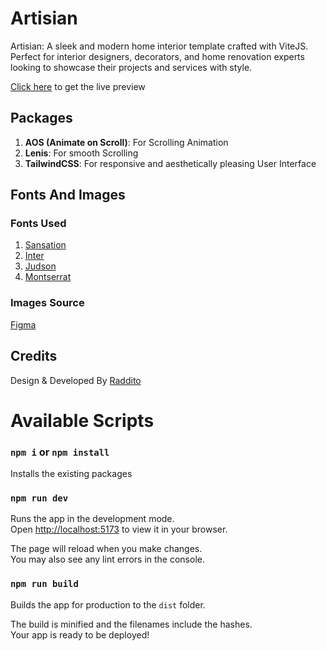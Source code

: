 # Artisian

Artisian: A sleek and modern home interior template crafted with ViteJS. Perfect for interior designers, decorators, and home renovation experts looking to showcase their projects and services with style.

[Click here](https://artisian-shakib.netlify.app/) to get the live preview

## Packages

1. **AOS (Animate on Scroll)**: For Scrolling Animation
2. **Lenis**: For smooth Scrolling
3. **TailwindCSS**: For responsive and aesthetically pleasing User Interface

## Fonts And Images

### Fonts Used

1. [Sansation](https://fonts.cdnfonts.com/css/sansation)
2. [Inter](https://fonts.googleapis.com/css2?family=Inter:wght@100..900&display=swap)
3. [Judson](https://fonts.googleapis.com/css2?family=Judson:ital,wght@0,400;0,700;1,400&display=swap)
4. [Montserrat](https://fonts.googleapis.com/css2?family=Montserrat:ital,wght@0,100..900;1,100..900&display=swap)

### Images Source

[Figma](https://www.figma.com/design/EyonF2gS7gfQOIy1fbed2o/Artisian%2FTask?node-id=156-668&t=VIDdgilg9mKy9eA0-0)

## Credits

Design & Developed By [Raddito](https://raddito.com/)

# Available Scripts

### `npm i` or `npm install`

Installs the existing packages

### `npm run dev`

Runs the app in the development mode.\
Open [http://localhost:5173](http://localhost:5173) to view it in your browser.

The page will reload when you make changes.\
You may also see any lint errors in the console.

### `npm run build`

Builds the app for production to the `dist` folder.

The build is minified and the filenames include the hashes.\
Your app is ready to be deployed!
